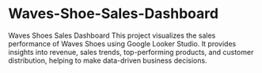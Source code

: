 # Waves-Shoe-Sales-Dashboard
Waves Shoes Sales Dashboard This project visualizes the sales performance of Waves Shoes using Google Looker Studio. It provides insights into revenue, sales trends, top-performing products, and customer distribution, helping to make data-driven business decisions.
